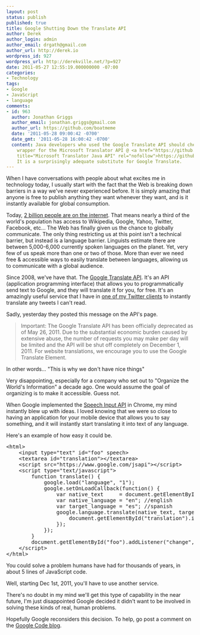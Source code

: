 ```yaml
---
layout: post
status: publish
published: true
title: Google Shutting Down the Translate API
author: Derek
author_login: admin
author_email: drgath@gmail.com
author_url: http://derek.io
wordpress_id: 927
wordpress_url: http://derekville.net/?p=927
date: 2011-05-27 12:55:19.000000000 -07:00
categories:
- Technology
tags:
- Google
- JavaScript
- language
comments:
- id: 963
  author: Jonathan Griggs
  author_email: jonathan.griggs@gmail.com
  author_url: https://github.com/boatmeme
  date: '2011-05-28 09:00:42 -0700'
  date_gmt: '2011-05-28 16:00:42 -0700'
  content: Java developers who used the Google Translate API should check out my new
    wrapper for the Microsoft Translator API @ <a href="https://github.com/boatmeme/microsoft-translator-java-api"
    title="Microsoft Translator Java API" rel="nofollow">https://github.com/boatmeme/microsoft-translator-java-api</a>.
    It is a surprisingly adequate substitute for Google Translate.
---
```

When I have conversations with people about what excites me in technology today, I usually start with the fact that the Web is breaking down barriers in a way we've never experienced before.  It is simply amazing that anyone is free to publish anything they want whenever they want, and is it instantly available for global consumption.

<!--more-->

Today, [2 billion people are on the internet](http://www.bulawayo24.com/index-id-news-sc-international-byo-966-article-More+than+2+billion+people+use+the+internet.html).  That means nearly a third of the world's population has access to Wikipedia, Google, Yahoo, Twitter, Facebook, etc...  The Web has finally given us the chance to globally communicate.  The only thing restricting us at this point isn't a technical barrier, but instead is a language barrier. Linguists estimate there are between 5,000-6,000 currently spoken languages on the planet.  Yet, very few of us speak more than one or two of those.  More than ever we need free & accessible ways to easily translate between languages, allowing us to communicate with a global audience.

Since 2008, we've have that.  The [Google Translate API](https://code.google.com/apis/language/translate/overview.html).  It's an API (application programming interface) that allows you to programmatically send text to Google, and they will translate it for you, for free.  It's an amazingly useful service that I have in [one of my Twitter clients](http://tweenky.com) to instantly translate any tweets I can't read.

Sadly, yesterday they posted this message on the API's page.

> Important: The Google Translate API has been officially deprecated as of May 26, 2011. Due to the substantial economic burden caused by extensive abuse, the number of requests you may make per day will be limited and the API will be shut off completely on December 1, 2011. For website translations, we encourage you to use the Google Translate Element.</blockquote>

In other words... "This is why we don't have nice things"

Very disappointing, especially for a company who set out to "Organize the World's Information" a decade ago.  One would assume the goal of organizing is to make it accessible.  Guess not.

When Google implemented the [Speech Input API](http://www.w3.org/2005/Incubator/htmlspeech/2010/10/google-api-draft.html) in Chrome, my mind instantly blew up with ideas.  I loved knowing that we were so close to having an application for your mobile device that allows you to say something, and it will instantly start translating it into text of any language.

Here's an example of how easy it could be.

<pre>
&lt;html&gt;
    &lt;input type=&quot;text&quot; id=&quot;foo&quot; speech&gt;
    &lt;textarea id=&quot;translation&quot;&gt;&lt;/textarea&gt;
    &lt;script src=&quot;https://www.google.com/jsapi&quot;&gt;&lt;/script&gt;
    &lt;script type=&quot;text/javascript&quot;&gt;
        function translate() {
            google.load(&quot;language&quot;, &quot;1&quot;);
            google.setOnLoadCallback(function() {
                var native_text     = document.getElementById(&#039;foo&#039;).value;
                var native_language = &quot;en&quot;; //english
                var target_language = &quot;es&quot;; //spanish
                google.language.translate(native_text, target_language, native_language, function(result) {
                    document.getElementById(&quot;translation&quot;).innerHTML = result.translation;
                });
            });
        }
        document.getElementById(&quot;foo&quot;).addListener(&quot;change&quot;, translate);
    &lt;/script&gt;
&lt;/html&gt;
</pre>

You could solve a problem humans have had for thousands of years, in about 5 lines of JavaScript code.

Well, starting Dec 1st, 2011, you'll have to use another service.

There's no doubt in my mind we'll get this type of capability in the near future, I'm just disappointed Google decided it didn't want to be involved in solving these kinds of real, human problems.

Hopefully Google reconsiders this decision. To help, go post a comment on the [Google Code blog](http://googlecode.blogspot.com/2011/05/spring-cleaning-for-some-of-our-apis.html).
